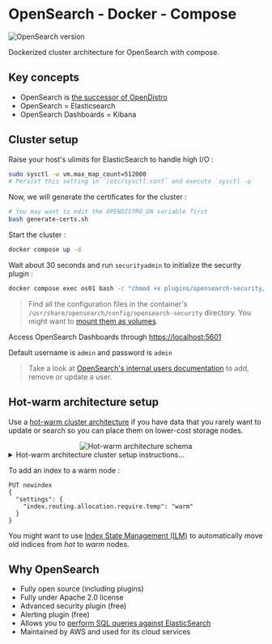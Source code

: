 # OpenSearch - Docker - Compose

![OpenSearch version](https://img.shields.io/badge/OpenSearch%20version-2.17.0-blue)

Dockerized cluster architecture for OpenSearch with compose.

## Key concepts

- OpenSearch is [the successor of OpenDistro](https://opendistro.github.io/for-elasticsearch/blog/2021/06/forward-to-opensearch/)
- OpenSearch = Elasticsearch
- OpenSearch Dashboards = Kibana

## Cluster setup

Raise your host's ulimits for ElasticSearch to handle high I/O :

```bash
sudo sysctl -w vm.max_map_count=512000
# Persist this setting in `/etc/sysctl.conf` and execute `sysctl -p`
```

Now, we will generate the certificates for the cluster :

```bash
# You may want to edit the OPENDISTRO_DN variable first
bash generate-certs.sh
```

Start the cluster :

```bash
docker compose up -d
```

Wait about 30 seconds and run `securityadmin` to initialize the security plugin :

```bash
docker compose exec os01 bash -c "chmod +x plugins/opensearch-security/tools/securityadmin.sh && bash plugins/opensearch-security/tools/securityadmin.sh -cd config/opensearch-security -icl -nhnv -cacert config/certificates/ca/ca.pem -cert config/certificates/ca/admin.pem -key config/certificates/ca/admin.key -h localhost"
```

> Find all the configuration files in the container's `/usr/share/opensearch/config/opensearch-security` directory. You might want to [mount them as volumes](https://opendistro.github.io/for-elasticsearch-docs/docs/install/docker-security/).

Access OpenSearch Dashboards through [https://localhost:5601](https://localhost:5601)

Default username is `admin` and password is `admin`

> Take a look at [OpenSearch's internal users documentation](https://opensearch.org/docs/security-plugin/configuration/yaml/) to add, remove or update a user.

## Hot-warm architecture setup

Use a [hot-warm cluster architecture](https://opensearch.org/docs/latest/opensearch/cluster/#advanced-step-7-set-up-a-hot-warm-architecture) if you have data that you rarely want to update or search so you can place them on lower-cost storage nodes.

<center>
    <img alt="Hot-warm architecture schema" src="./hot-warm-architecture.jpg" />
</center>

<details>
<summary>Hot-warm architecture cluster setup instructions...</summary>
<br>

Raise your host's ulimits for ElasticSearch to handle high I/O :

```bash
sudo sysctl -w vm.max_map_count=512000
# Persist this setting in `/etc/sysctl.conf` and execute `sysctl -p`
```

Now, we will generate the certificates for the cluster :

```bash
# You may want to edit the OPENDISTRO_DN variable first
bash generate-certs-hot-warm.sh
```

Adjust `Xms/Xmx` parameters and start the cluster :

```bash
docker compose -f compose.hot-warm.yml up -d
```

Wait about 60 seconds and run `securityadmin` to initialize the security plugin :

```bash
docker compose exec os01 bash -c "chmod +x plugins/opensearch-security/tools/securityadmin.sh && bash plugins/opensearch-security/tools/securityadmin.sh -cd config/opensearch-security -icl -nhnv -cacert config/certificates/ca/ca.pem -cert config/certificates/ca/admin.pem -key config/certificates/ca/admin.key -h localhost"
```

> Find all the configuration files in the container's `/usr/share/opensearch/config/opensearch-security` directory. You might want to [mount them as volumes](https://opendistro.github.io/for-elasticsearch-docs/docs/install/docker-security/).

Access OpenSearch Dashboards through [https://localhost:5601](https://localhost:5601)

Default username is `admin` and password is `admin`

> Take a look at [OpenSearch's internal users documentation](https://opensearch.org/docs/security-plugin/configuration/yaml/) to add, remove or update a user.

</details>

To add an index to a warm node :

```jsn
PUT newindex
{
  "settings": {
    "index.routing.allocation.require.temp": "warm"
  }
}
```

You might want to use [Index State Management (ILM)](https://opensearch.org/docs/latest/im-plugin/index/) to automatically move old indices from _hot_ to _warm_ nodes.

## Why OpenSearch

- Fully open source (including plugins)
- Fully under Apache 2.0 license
- Advanced security plugin (free)
- Alerting plugin (free)
- Allows you to [perform SQL queries against ElasticSearch](https://opendistro.github.io/for-elasticsearch-docs/docs/sql/)
- Maintained by AWS and used for its cloud services
